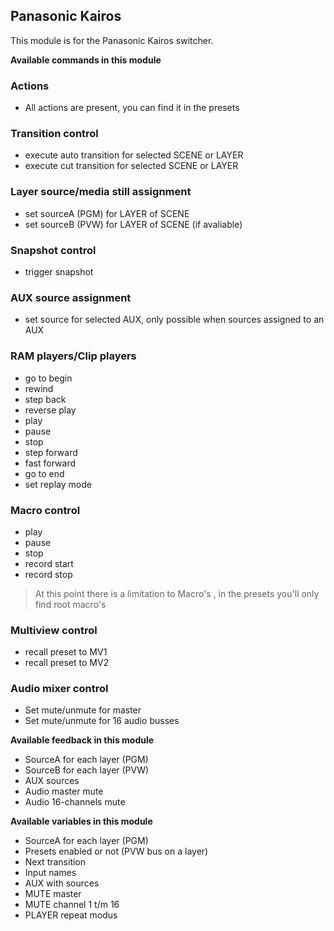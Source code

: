 ## Panasonic Kairos

This module is for the Panasonic Kairos switcher.

**Available commands in this module**

### Actions
* All actions are present, you can find it in the presets

### Transition control
* execute auto transition for selected SCENE or LAYER
* execute cut transition for selected SCENE or LAYER

### Layer source/media still assignment
* set sourceA (PGM) for LAYER of SCENE
* set sourceB (PVW) for LAYER of SCENE (if avaliable)

### Snapshot control
* trigger snapshot

### AUX source assignment
* set source for selected AUX, only possible when sources assigned to an AUX

### RAM players/Clip players
* go to begin
* rewind
* step back
* reverse play
* play
* pause
* stop
* step forward
* fast forward
* go to end
* set replay mode

### Macro control
* play
* pause
* stop
* record start
* record stop

> At this point there is a limitation to Macro's , in the presets you'll only find root macro's

### Multiview control
* recall preset to MV1
* recall preset to MV2

### Audio mixer control
* Set mute/unmute for master
* Set mute/unmute for 16 audio busses

**Available feedback in this module**

* SourceA for each layer (PGM)
* SourceB for each layer (PVW)
* AUX sources
* Audio master mute
* Audio 16-channels mute

**Available variables in this module**

* SourceA for each layer (PGM)
* Presets enabled or not (PVW bus on a layer)
* Next transition
* Input names
* AUX with sources
* MUTE master
* MUTE channel 1 t/m 16
* PLAYER repeat modus